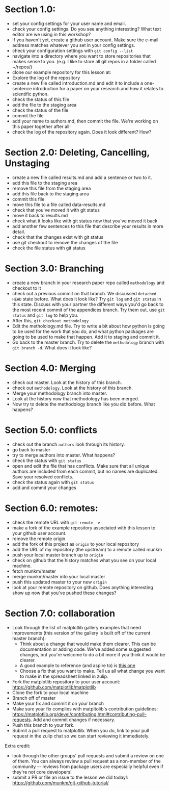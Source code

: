 # Section 1.0:

* set your config settings for your user name and email.
* check your config settings. Do you see anything interesting? What text editor
are we using in this workshop?
* If you haven't yet, create a github user account. Make sure the e-mail
address matches whatever you set in your config settings.
* check your configuration settings with `git config --list`
* navigate into a directory where you want to store repositories that makes
sense to you. (e.g. I like to store all git repos in a folder called ~/repos/)
* clone our example repository for this lesson at:
* Explore the log of the repository
* create a new file called introduction.md and edit it to include a
one-sentence introduction for a paper on your research and how it relates to  
scientific python.
* check the status of this file
* add the file to the staging area
* check the status of the file
* commit the file
* add your name to authors.md, then commit the file. We're working on this paper together after all!
* check the log of the repository again. Does it look different? How?

# Section 2.0: Deleting, Cancelling, Unstaging

* create a new file called results.md and add a sentence or two to it.
* add this file to the staging area
* remove this file from the staging area
* add this file back to the staging area
* commit this file
* move this file to a file called data-results.md
* check that you've moved it with git status
* move it back to results.md
* check what it looks like with git status now that you've moved it back
* add another few sentences to this file that describe your results in more
detail.
* check that the changes exist with git status
* use git checkout to remove the changes of the file
* check the file status with git status

# Section 3.0: Branching

* create a new branch in your research paper repo called `methodology` and
checkout to it
* check out a previous commit on that branch. We discussed `detached HEAD`
state before. What does it look like? Try `git log` and `git status` in this
state. Discuss with your partner the different ways you'd go back to the most
recent commit of the appendices branch. Try them out. use `git status` and `git
log` to help you.
* After this, `git checkout methodology`
* Edit the metholology.md file. Try to write a bit about how python is going to be used for the work that you do, and what python packages are going to be used to make that happen. Add it to staging and commit it.
* Go back to the master branch. Try to delete the `methodology` branch with `git
branch -d`. What does it look like?

# Section 4.0: Merging

* check out master. Look at the history of this branch.
* check out `methodology`. Look at the history of this branch.
* Merge your methodology branch into master.
* Look at the history now that methodology has been merged.
* Now try to delete the methodology branch like you did before. What happens?

# Section 5.0: conflicts

* check out the branch `authors` look through its history.
* go back to master
* try to merge authors into master. What happens?
* check the status with `git status`
* open and edit the file that has conflicts. Make sure that all unique authors are included from each commit, but no names are duplicated. Save your resolved conflicts.
* check the status again with `git status`
* add and commit your changes

# Section 6.0: remotes:

* check the remote URL with `git remote -v`
* make a fork of the example repository associated with this lesson to your
github user account.
* remove the remote origin
* add the fork of this project as `origin` to your local repository
* add the URL of my repository (the upstream) to a remote called munkm
* push your local master branch up to `origin`
* check on github that the history matches what you see on your local machine.
* fetch munkm/master
* merge munkm/master into your local master
* push this updated master to your new `origin`
* look at your remote repository on github. Does anything interesting show up
now that you've pushed these changes?

# Section 7.0: collaboration

* Look through the list of matplotlib gallery examples that need improvements
(this version of the gallery is built off of the current master branch):
  * Think about a change that would make them clearer. This can be
  documentation or adding code. We've added some suggested changes, but you're
  welcome to do a bit more if you think it would be clearer.
  * A good example to reference (and aspire to) is [this one](https://matplotlib.org/devdocs/gallery/images_contours_and_fields/image_annotated_heatmap.html#sphx-glr-gallery-images-contours-and-fields-image-annotated-heatmap-py)
  * Choose a fix that you want to make. Tell us all what change you want to
  make in the spreadsheet linked in zulip.
* Fork the matplotlib repository to your user account: https://github.com/matplotlib/matplotlib
* Clone the fork to your local machine
* Branch off of master
* Make your fix and commit it on your branch
* Make sure your fix complies with matpltolib's contribution guidelines:
https://matplotlib.org/devel/contributing.html#contributing-pull-requests. Add
and commit changes if necessary.
* Push this branch to your fork.
* Submit a pull request to matplotlib. When you do, link to your pull request
in the zulip chat so we can start reviewing it immediately.

Extra credit:
* look through the other groups' pull requests and submit a review on one of
  them. You can always review a pull request as a non-member of the community
  -- reviews from package users are especially helpful even if they're not core
  developers!
* submit a PR or file an issue to the lesson we did today!:
  https://github.com/munkm/git-github-tutorial/
